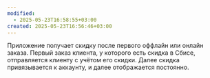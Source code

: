 ```yaml
---
modified:
  - 2025-05-23T16:58:55+03:00
created: 2025-05-23T16:56:46+03:00
---
```

Приложение получает скидку после первого оффлайн или онлайн заказа.
Первый заказ клиента, у которого есть скидка в Сбисе, отправляется клиенту с учётом его скидки. Далее скидка привязывается к аккаунту, и далее отображается постоянно.